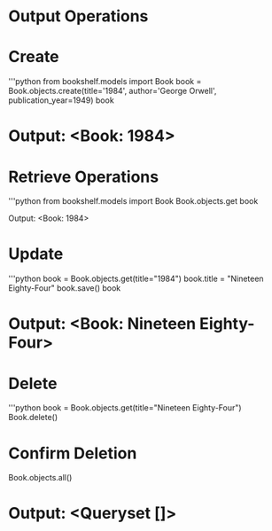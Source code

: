 # Output Operations

# Create

'''python
from bookshelf.models import Book
book = Book.objects.create(title='1984', author='George Orwell', publication_year=1949)
book

# Output: <Book: 1984>

# Retrieve Operations

'''python
from bookshelf.models import Book
Book.objects.get
book

Output: <Book: 1984>

# Update

'''python
book = Book.objects.get(title="1984")
book.title = "Nineteen Eighty-Four"
book.save()
book

# Output: <Book: Nineteen Eighty-Four>

# Delete

'''python
book = Book.objects.get(title="Nineteen Eighty-Four")
Book.delete()

# Confirm Deletion

Book.objects.all()

# Output: <Queryset []>
